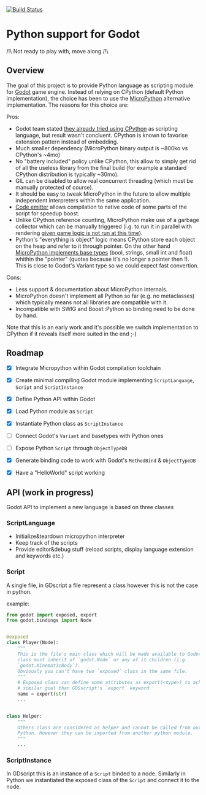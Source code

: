 [![Build Status](https://travis-ci.org/touilleMan/godot-python.svg?branch=master)](https://travis-ci.org/touilleMan/godot-python)

Python support for Godot
========================

/!\ Not ready to play with, move along /!\


Overview
--------

The goal of this project is to provide Python language as scripting module for
[Godot](godotengine.org) game engine.
Instead of relying on CPython (default Python implementation), the choice has
been to use the [MicroPython](micropython.org) alternative implementation.
The reasons for this choice are:

Pros:
- Godot team stated [they already tried using CPython](http://docs.godotengine.org/en/stable/reference/gdscript.html#history)
  as scripting language, but result wasn't concluent. CPython is known to favorise
  extension pattern instead of embedding.
- Much smaller dependency (MicroPython binary output is ~800ko vs CPython's ~4mo)
- No "battery included" policy unlike CPython, this allow to simply get rid
  of all the useless library from the final build (for example a standard
  CPython distribution is typically ~30mo).
- GIL can be disabled to allow real concurrent threading (which must be
  manually protected of course).
- It should be easy to tweak MicroPython in the future to allow multiple
  independent interpreters within the same application.
- [Code emitter](http://docs.micropython.org/en/latest/wipy/reference/speed_python.html#the-native-code-emitter)
  allows compilation to native code of some parts of the script for speedup boost.
- Unlike CPython reference counting, MicroPython make use of a garbage collector
  which can be manually triggered (i.g. to run it in parallel with
  rendering [given game logic is not run at this time](https://godotengine.org/article/why-does-godot-use-servers-and-rids)).
- Python's "everything is object" logic means CPython store each object on the heap and refer to it through pointer.
  On the other hand [MicroPython implements base types](https://github.com/micropython/micropython/blob/master/py/mpconfig.h#L54)
  (bool, strings, small int and float) whithin the "pointer" (quotes because it's no longer a pointer
  then !). This is close to Godot's Variant type so we could expect fast convertion.

Cons:
- Less support & documentation about MicroPython internals.
- MicroPython doesn't implement all Python so far (e.g. no metaclasses) which
  typically means not all libraries are compatible with it.
- Incompatible with SWIG and Boost::Python so binding need to be done by hand.

Note that this is an early work and it's possible we switch implementation
to CPython if it reveals itself more suited in the end ;-)


Roadmap
-------

- [X] Integrate Micropython within Godot compilation toolchain
- [X] Create minimal compiling Godot module implementing `ScriptLanguage`, `Script` and `ScriptInstance`
- [X] Define Python API within Godot
- [X] Load Python module as `Script`
- [X] Instantiate Python class as `ScriptInstance`
- [ ] Connect Godot's `Variant` and basetypes with Python ones
- [ ] Expose Python `Script` through `ObjectTypeDB`
- [X] Generate binding code to work with Godot's `MethodBind` & `ObjectTypeDB`
- [X] Have a "HelloWorld" script working


API (work in progress)
----------------------

Godot API to implement a new language is based on three classes

### ScriptLanguage
- Initialize&teardown micropython interpreter
- Keep track of the scripts
- Provide editor&debug stuff (reload scripts, display language extension and keywords etc.)


### Script
A single file, in GDscript a file represent a class however this is not the case
in python.

example:

```python
from godot import exposed, export
from godot.bindings import Node


@exposed
class Player(Node):
	"""
	This is the file's main class which will be made available to Godot. This
	class must inherit of `godot.Node` or any of it children (i.g.
	`godot.KinematicBody`).
	Obviously you can't have two `exposed` class in the same file.
	"""
	# Exposed class can define some attributes as export(<type>) to achieve
	# similar goal than GDSscript's `export` keyword
	name = export(str)
	...


class Helper:
	"""
	Others class are considered as helper and cannot be called from outside
	Python. However they can be imported from another python module.
	"""
	...


```


### ScriptInstance
In GDscript this is an instance of a `Script` binded to a node.
Similarly in Python we instantiated the exposed class of the `Script` and
connect it to the node.
